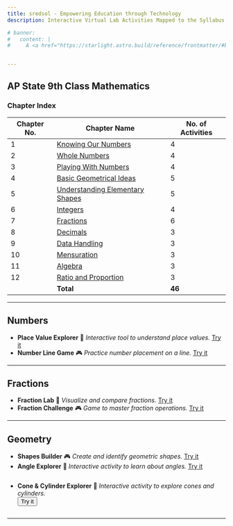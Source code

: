 ```yaml
---
title: sredsol - Empowering Education through Technology
description: Interactive Virtual Lab Activities Mapped to the Syllabus.

# banner:
#   content: |
#     A <a href="https://starlight.astro.build/reference/frontmatter/#banner">banner</a> displaying an announcement at the top of the page that can include HTML for links or other content.


---
```


## AP State 9th Class Mathematics

### Chapter Index

| Chapter No. | Chapter Name | No. of Activities |
|-------------|--------------|-------------------|
| 1  | [Knowing Our Numbers](#numbers)   | 4                 |
| 2  | [Whole Numbers](#fractions) | 4                 |
| 3  | [Playing With Numbers](#geometry)   | 4                 |
| 4  | [Basic Geometrical Ideas](#geometry)| 5                 |
| 5  | [Understanding Elementary Shapes](#geometry) | 5                 |
| 6  | [Integers](#geometry)   | 4                 |
| 7  | [Fractions](#geometry)   | 6                 |
| 8  | [Decimals ](#geometry)   | 3                 |
| 9  | [Data Handling ](#geometry)   | 3                 |
| 10  | [Mensuration ](#geometry)   | 3                 |
| 11  | [Algebra ](#geometry)   | 3                 |
| 12  | [Ratio and Proportion](#geometry)   | 3                 |
|     | **Total**   | **46**                |

---

## Numbers
- **Place Value Explorer** 🧪
  _Interactive tool to understand place values._ [Try it](#)
- **Number Line Game** 🎮
  _Practice number placement on a line._ [Try it](#)

---

## Fractions
- **Fraction Lab** 🧪
  _Visualize and compare fractions._ [Try it](#)
- **Fraction Challenge** 🎮
  _Game to master fraction operations._ [Try it](#)

---

## Geometry
- **Shapes Builder** 🎮
  _Create and identify geometric shapes._ [Try it](#)
- **Angle Explorer** 🧪
  _Interactive activity to learn about angles._ [Try it](#)
- <div style="margin-top:2em; margin-bottom:2em;">
    <strong>Cone & Cylinder Explorer</strong> 🧪
    <em>Interactive activity to explore cones and cylinders.</em><br>
    <button onclick="document.getElementById('cone-cylinder-iframe').style.display='block';">Try it</button>
    <br>
    <iframe id="cone-cylinder-iframe" src="http://localhost:4321/cone-cylinder.html" style="display:none;"></iframe>
  </div>

---




<!-- You can add more chapters and activities following the same format.
Replace [Try it](#) with actual links to your activities.
Use 🧪 for interactive labs and 🎮 for games for visual clarity. -->
<!-- **Note:** For best results, ensure your site loads the custom CSS from `src/styles/custom.css` to style the embedded activity.-->
